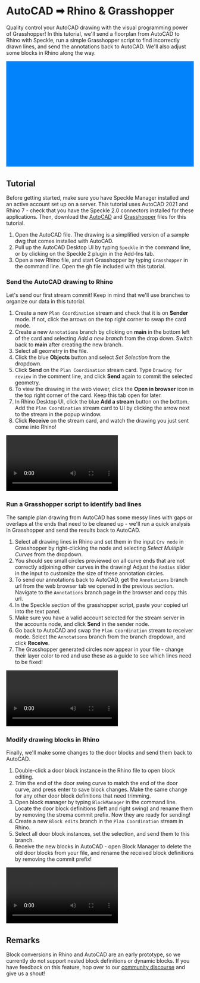 # AutoCAD ➡ Rhino & Grasshopper

Quality control your AutoCAD drawing with the visual programming power of Grasshopper! In this tutorial, we'll send a floorplan from AutoCAD to Rhino with Speckle, run a simple Grasshopper script to find incorrectly drawn lines, and send the annotations back to AutoCAD. We'll also adjust some blocks in Rhino along the way.

![](./img-interop/autocad-rhinogh-intro.gif)

## Tutorial

Before getting started, make sure you have Speckle Manager installed and an active account set up on a server. This tutorial uses AutoCAD 2021 and Rhino 7 - check that you have the Speckle 2.0 connectors installed for these applications. Then, download the [AutoCAD](https://drive.google.com/file/d/1-2a16JwCKxR6nXDFJr2WHaX1jMJeNeTb/view?usp=sharing) and [Grasshopper](https://drive.google.com/file/d/1-4SgskLzdQMJ0ZmPUdZraTCALPcGqd75/view?usp=sharing) files for this tutorial.

1.  Open the AutoCAD file. The drawing is a simplified version of a sample dwg that comes installed with AutoCAD.
2.  Pull up the AutoCAD Desktop UI by typing `Speckle` in the command line, or by clicking on the Speckle 2 plugin in the Add-Ins tab.
3.  Open a new Rhino file, and start Grasshopper by typing `Grasshopper` in the command line. Open the gh file included with this tutorial.

### Send the AutoCAD drawing to Rhino

Let's send our first stream commit! Keep in mind that we'll use branches to organize our data in this tutorial.

1.  Create a new `Plan Coordination` stream and check that it is on **Sender** mode. If not, click the arrows on the top right corner to swap the card mode.
2.  Create a new `Annotations` branch by clicking on **main** in the bottom left of the card and selecting *Add a new branch* from the drop down. Switch back to **main** after creating the new branch.
3.  Select all geometry in the file.
4.  Click the blue **Objects** button and select *Set Selection* from the dropdown.
5.  Click **Send** on the `Plan Coordination` stream card. Type `Drawing for review` in the comment line, and click **Send** again to commit the selected geometry.
6.  To view the drawing in the web viewer, click the **Open in browser** icon in the top right corner of the card. Keep this tab open for later.
7.  In Rhino Desktop UI, click the blue **Add a stream** button on the bottom. Add the `Plan Coordination` stream card to UI by clicking the arrow next to the stream in the popup window.
8.  Click **Receive** on the stream card, and watch the drawing you just sent come into Rhino!

![](./img-interop/autocad-rhinogh-send.mp4)

### Run a Grasshopper script to identify bad lines

The sample plan drawing from AutoCAD has some messy lines with gaps or overlaps at the ends that need to be cleaned up - we'll run a quick analysis in Grasshopper and send the results back to AutoCAD.

1.  Select all drawing lines in Rhino and set them in the input `Crv node` in Grasshopper by right-clicking the node and selecting *Select Multiple Curves* from the dropdown.
2.  You should see small circles previewed on all curve ends that are not correctly adjoining other curves in the drawing! Adjust the `Radius` slider in the input to customize the size of these annotation circles.
3.  To send our annotations back to AutoCAD, get the `Annotations` branch url from the web browser tab we opened in the previous section. Navigate to the `Annotations` branch page in the browser and copy this url.
4.  In the Speckle section of the grasshopper script, paste your copied url into the text panel.
5.  Make sure you have a valid account selected for the stream server in the accounts node, and click **Send** in the sender node.
6.  Go back to AutoCAD and swap the `Plan Coordination` stream to receiver mode. Select the `Annotations` branch from the branch dropdown, and click **Receive**.
7.  The Grasshopper generated circles now appear in your file - change their layer color to red and use these as a guide to see which lines need to be fixed!

![](./img-interop/autocad-rhinogh-annotations.mp4)

### Modify drawing blocks in Rhino 

Finally, we'll make some changes to the door blocks and send them back to AutoCAD.

1.  Double-click a door block instance in the Rhino file to open block editing.
2.  Trim the end of the door swing curve to match the end of the door curve, and press enter to save block changes. Make the same change for any other door block definitions that need trimming.
3.  Open block manager by typing `BlockManager` in the command line. Locate the door block definitions (left and right swing) and rename them by removing the strema commit prefix. Now they are ready for sending!
4.  Create a new `Block edits` branch in the `Plan Coordination` stream in Rhino.
5.  Select all door block instances, set the selection, and send them to this branch.
6.  Receive the new blocks in AutoCAD - open Block Manager to delete the old door blocks from your file, and rename the received block definitions by removing the commit prefix!

![](./img-interop/autocad-rhinogh-blocks.mp4)

## Remarks

Block conversions in Rhino and AutoCAD are an early prototype, so we currently do not support nested block definitions or dynamic blocks. If you have feedback on this feature, hop over to our [community discourse](https://speckle.community/c/making-speckle/10) and give us a shout!
